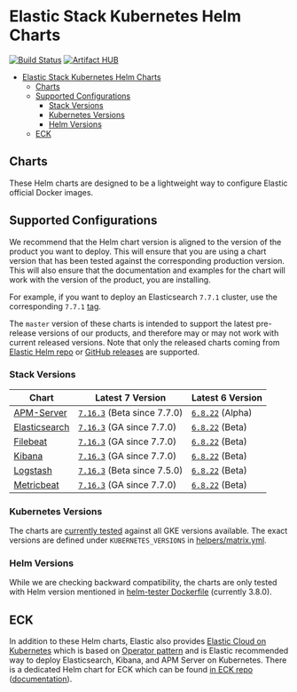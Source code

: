 # Elastic Stack Kubernetes Helm Charts

[![Build Status](https://img.shields.io/jenkins/s/https/devops-ci.elastic.co/job/elastic+helm-charts+main.svg)](https://devops-ci.elastic.co/job/elastic+helm-charts+main/) [![Artifact HUB](https://img.shields.io/endpoint?url=https://artifacthub.io/badge/repository/elastic)](https://artifacthub.io/packages/search?repo=elastic)

<!-- START doctoc generated TOC please keep comment here to allow auto update -->
<!-- DON'T EDIT THIS SECTION, INSTEAD RE-RUN doctoc TO UPDATE -->

- [Elastic Stack Kubernetes Helm Charts](#elastic-stack-kubernetes-helm-charts)
  - [Charts](#charts)
  - [Supported Configurations](#supported-configurations)
    - [Stack Versions](#stack-versions)
    - [Kubernetes Versions](#kubernetes-versions)
    - [Helm Versions](#helm-versions)
  - [ECK](#eck)

<!-- END doctoc generated TOC please keep comment here to allow auto update -->


## Charts

These Helm charts are designed to be a lightweight way to configure Elastic
official Docker images.

## Supported Configurations

We recommend that the Helm chart version is aligned to the version of the
product you want to deploy. This will ensure that you are using a chart version
that has been tested against the corresponding production version.
This will also ensure that the documentation and examples for the chart will
work with the version of the product, you are installing.

For example, if you want to deploy an Elasticsearch `7.7.1` cluster, use the
corresponding `7.7.1` [tag][elasticsearch-771].

The `master` version of these charts is intended to support the latest
pre-release versions of our products, and therefore may or may not work with
current released versions.
Note that only the released charts coming from [Elastic Helm repo][] or
[GitHub releases][] are supported.


### Stack Versions

| Chart                                      | Latest 7 Version                             | Latest 6 Version                   |
|--------------------------------------------|----------------------------------------------|------------------------------------|
| [APM-Server](./apm-server/README.md)       | [`7.16.3`][apm-7] (Beta since 7.7.0)         | [`6.8.22`][apm-6] (Alpha)          |
| [Elasticsearch](./elasticsearch/README.md) | [`7.16.3`][elasticsearch-7] (GA since 7.7.0) | [`6.8.22`][elasticsearch-6] (Beta) |
| [Filebeat](./filebeat/README.md)           | [`7.16.3`][filebeat-7] (GA since 7.7.0)      | [`6.8.22`][filebeat-6] (Beta)      |
| [Kibana](./kibana/README.md)               | [`7.16.3`][kibana-7] (GA since 7.7.0)        | [`6.8.22`][kibana-6] (Beta)        |
| [Logstash](./logstash/README.md)           | [`7.16.3`][logstash-7] (Beta since 7.5.0)    | [`6.8.22`][logstash-6] (Beta)      |
| [Metricbeat](./metricbeat/README.md)       | [`7.16.3`][metricbeat-7] (GA since 7.7.0)    | [`6.8.22`][metricbeat-6] (Beta)    |

### Kubernetes Versions

The charts are [currently tested][] against all GKE versions available. The
exact versions are defined under `KUBERNETES_VERSIONS` in
[helpers/matrix.yml][].

### Helm Versions

While we are checking backward compatibility, the charts are only tested with
Helm version mentioned in [helm-tester Dockerfile][] (currently 3.8.0).


## ECK

In addition to these Helm charts, Elastic also provides
[Elastic Cloud on Kubernetes][] which is based on [Operator pattern][] and is
Elastic recommended way to deploy Elasticsearch, Kibana, and APM Server on
Kubernetes. There is a dedicated Helm chart for ECK which can be found
[in ECK repo][eck-chart] ([documentation][eck-chart-doc]).


[currently tested]: https://devops-ci.elastic.co/job/elastic+helm-charts+main/
[eck-chart]: https://github.com/elastic/cloud-on-k8s/tree/master/deploy
[eck-chart-doc]: https://www.elastic.co/guide/en/cloud-on-k8s/current/k8s-install-helm.html
[elastic cloud on kubernetes]: https://github.com/elastic/cloud-on-k8s
[elastic helm repo]: https://helm.elastic.co
[github releases]: https://github.com/elastic/helm-charts/releases
[helm-tester Dockerfile]: https://github.com/elastic/helm-charts/blob/main/helpers/helm-tester/Dockerfile
[helpers/matrix.yml]: https://github.com/elastic/helm-charts/blob/main/helpers/matrix.yml
[operator pattern]: https://kubernetes.io/docs/concepts/extend-kubernetes/operator/
[elasticsearch-771]: https://github.com/elastic/helm-charts/tree/7.7.1/elasticsearch/
[apm-7]: https://github.com/elastic/helm-charts/tree/7.16/apm-server/README.md
[apm-6]: https://github.com/elastic/helm-charts/tree/6.8/apm-server/README.md
[elasticsearch-7]: https://github.com/elastic/helm-charts/tree/7.16/elasticsearch/README.md
[elasticsearch-6]: https://github.com/elastic/helm-charts/tree/6.8/elasticsearch/README.md
[filebeat-7]: https://github.com/elastic/helm-charts/tree/7.16/filebeat/README.md
[filebeat-6]: https://github.com/elastic/helm-charts/tree/6.8/filebeat/README.md
[kibana-7]: https://github.com/elastic/helm-charts/tree/7.16/kibana/README.md
[kibana-6]: https://github.com/elastic/helm-charts/tree/6.8/kibana/README.md
[logstash-7]: https://github.com/elastic/helm-charts/tree/7.16/logstash/README.md
[logstash-6]: https://github.com/elastic/helm-charts/tree/6.8/logstash/README.md
[metricbeat-7]: https://github.com/elastic/helm-charts/tree/7.16/metricbeat/README.md
[metricbeat-6]: https://github.com/elastic/helm-charts/tree/6.8/metricbeat/README.md
